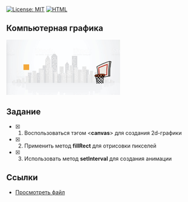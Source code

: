 [![License: MIT](https://img.shields.io/badge/License-MIT-blue.svg)](/LICENSE) [![HTML](https://img.shields.io/badge/HTML-Просмотреть%20файл-brightgreen.svg)](https://cdn.rawgit.com/SimonRussia/CG_lab01/05736cab/lab_01.html)

## Компьютерная графика

<img src="images/screenshot.jpg" width="300" height="whatever">

## Задание
- [X] 1. Воспользоваться тэгом <**canvas**> для создания 2d-графики
- [X] 2. Применить метод **fillRect** для отрисовки пикселей
- [X] 3. Использовать метод **setInterval** для создания анимации


## Ссылки
- [Просмотреть файл](https://cdn.rawgit.com/SimonRussia/CG_lab01/05736cab/lab_01.html)
